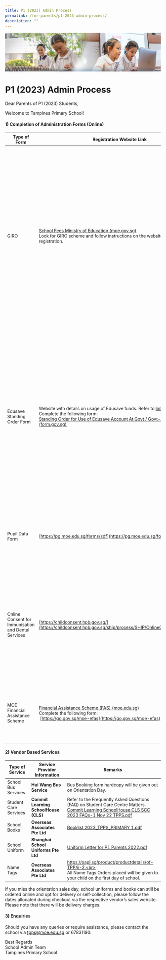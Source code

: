 ```yaml
---
title: P1 (2023) Admin Process
permalink: /for-parents/p1-2023-admin-process/
description: ""
---
```

![](/images/ForParents.jpg)

P1 (2023) Admin Process
=======================

Dear Parents of P1 (2023) Students,

Welcome to Tampines Primary School!

#### **1) Completion of Administration Forms (Online)**

| Type of Form                                        | Registration Website Link                                                                                                                                                            | Remarks                                                                                                                                                                                                                                                                                                                                                                                                                                                             |
|-----------------------------------------------------|--------------------------------------------------------------------------------------------------------------------------------------------------------------------------------------|---------------------------------------------------------------------------------------------------------------------------------------------------------------------------------------------------------------------------------------------------------------------------------------------------------------------------------------------------------------------------------------------------------------------------------------------------------------------|
| GIRO                                                | [School Fees  Ministry of Education (moe.gov.sg)](https://www.moe.gov.sg/financial-matters/fees) <br>Look for GIRO scheme and follow instructions on the website to complete GIRO registration.                                      | Portal available from <u>5 Dec 2022 to 15 Jan 2022</u>.<br>Parents are strongly encouraged to sign up for GIRO online for payment of school fees and charges. Parents will have up till 15 Jan 2023 to sign up for GIRO for the first deduction in Feb 2023.<br>This new digital service is available to account holders from BOC, DBS/POSB, MAY, OCBC, SCB, HSBC and UOB for a start.<br>* Child Development Account (Baby Bonus Account) <b>cannot be used</b> for GIRO application |
| Edusave Standing Order Form                         | Website with details on usage of Edusave funds. Refer to <u>link</u><br>Complete the following form:<br>[Standing Order for Use of Edusave Account At Govt / Govt-Aided School (form.gov.sg)](https://form.gov.sg/5be24a1bb3f842000fdc4e59) | Parents are strongly encouraged to sign up for Edusave Fund; catered to cover school miscellaneous fees <b>(for Singapore Citizens only) by 15 Jan 2023</b><br>Please Tick <b>“Yes”</b> for both questions on whether to use Edusave for 2nd Tier Miscellaneous fees and for local and overseas enrichment charges.<br><b>* School will seek your confirmation for any deduction of Edusave funds before the commencement of extra programmes.</b>                                       |
| Pupil Data Form                                     | [https://pg.moe.edu.sg/forms/sdf](https://pg.moe.edu.sg/forms/sdf)                                                                                                                                                      | Portal available from <u>28 Nov 2022 to 29 Dec 2022</u>.<br>More details will be provided via PG for the completion on the final compulsory form.                                                                                                                                                                                                                                                                                                                          |
| Online Consent for Immunisation and Dental Services | [https://childconsent.hpb.gov.sg/](https://childconsent.hpb.gov.sg/ship/process/SHIP/OnlineChildConsentPortal)                                                                                                                                                     | Portal available from <u>1 Jan 2023 to 17 Mar 2023</u>.<br>HPB provides free health services such as screening, immunization and dental checks for students in school during school hours. You are strongly encouraged to opt in. Your consent is required for your child to benefit from these services.                                                                                                                                                                  |
| MOE Financial Assistance Scheme                     | [Financial Assistance Scheme (FAS) (moe.edu.sg)](https://www.moe.gov.sg/financial-matters/financial-assistance)<br> Complete the following form:<br>&nbsp;[https://go.gov.sg/moe-efas](https://go.gov.sg/moe-efas)                                                                            | * Please <u><b>do not purchase books and uniforms prior to the outcome of the FAS application</b></u> if you intend to apply for FAS for your child for 2023. No refund will be given.                                                                                                                                                                                                                                                                                            |

#### **2) Vendor Based Services**


| Type of Service       | Service Provider Information      | Remarks                                                                                                                                          |
|-----------------------|-----------------------------------|--------------------------------------------------------------------------------------------------------------------------------------------------|
| School Bus Services   | <b>Hui Wang Bus Service</b>              | Bus Booking form hardcopy will be given out on Orientation Day.                                                                                  |
| Student Care Services | <b>Commit Learning SchoolHouse (CLS)</b> | Refer to the Frequently Asked Questions (FAQ) on Student Care Centre Matters.<br>[Commit Learning SchoolHouse CLS SCC 2023 FAQs-1 Nov 22 TPPS.pdf](/files/Commit%20Learning%20SchoolHouse%20CLS%20Student%20Care%20Centre%20SCC%202023%20FAQs%20Tampines%20Primary%20School.pdf) |
| School Books          | <b>Overseas Associates Pte Ltd</b>       | [Booklist 2023_TPPS_PRIMARY 1.pdf](/files/booklist%202023_tpps_primary%201.pdf)                                                                                                                 |
| School Uniform        | <b>Shanghai School Uniforms Pte Ltd</b>  | [Uniform Letter for P1 Parents 2022.pdf](/files/uniform%20letter%20for%20p1%20parents%202022.pdf)                                                              |
| Name Tags             | <b>Overseas Associates Pte Ltd</b>       | https://oapl.sg/product/productdetails/of-TPP/ii-2.<br><br>All Name Tags Orders placed will be given to your child on the first day of school.   |


If you miss the orientation sales day, school uniforms and books can still be ordered online and opt for delivery or self-collection, please follow the dates allocated during checkout via the respective vendor’s sales website. Please note that there will be delivery charges.

#### **3) Enquiries**

Should you have any queries or require assistance, please contact the school via&nbsp;[tpps@moe.edu.sg](https://tampinespri.moe.edu.sg/for-parents/tpps@moe.edu.sg)&nbsp;or 67831190.

Best Regards  
School Admin Team  
Tampines Primary School